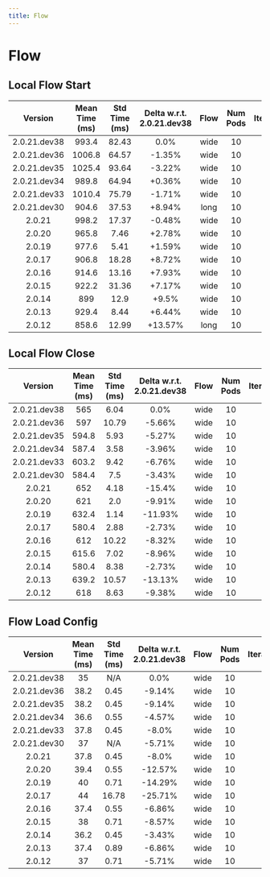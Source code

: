 ```yaml
---
title: Flow
---
```

# Flow

## Local Flow Start

| Version | Mean Time (ms) | Std Time (ms) | Delta w.r.t. 2.0.21.dev38 | Flow | Num Pods | Iterations |
| :---: | :---: | :---: | :---: | :---: | :---: | :---: |
| 2.0.21.dev38 | 993.4 | 82.43 | 0.0% | wide | 10 | 5 |
| 2.0.21.dev36 | 1006.8 | 64.57 | -1.35% | wide | 10 | 5 |
| 2.0.21.dev35 | 1025.4 | 93.64 | -3.22% | wide | 10 | 5 |
| 2.0.21.dev34 | 989.8 | 64.94 | +0.36% | wide | 10 | 5 |
| 2.0.21.dev33 | 1010.4 | 75.79 | -1.71% | wide | 10 | 5 |
| 2.0.21.dev30 | 904.6 | 37.53 | +8.94% | long | 10 | 5 |
| 2.0.21 | 998.2 | 17.37 | -0.48% | wide | 10 | 5 |
| 2.0.20 | 965.8 | 7.46 | +2.78% | wide | 10 | 5 |
| 2.0.19 | 977.6 | 5.41 | +1.59% | wide | 10 | 5 |
| 2.0.17 | 906.8 | 18.28 | +8.72% | wide | 10 | 5 |
| 2.0.16 | 914.6 | 13.16 | +7.93% | wide | 10 | 5 |
| 2.0.15 | 922.2 | 31.36 | +7.17% | wide | 10 | 5 |
| 2.0.14 | 899 | 12.9 | +9.5% | wide | 10 | 5 |
| 2.0.13 | 929.4 | 8.44 | +6.44% | wide | 10 | 5 |
| 2.0.12 | 858.6 | 12.99 | +13.57% | long | 10 | 5 |
## Local Flow Close

| Version | Mean Time (ms) | Std Time (ms) | Delta w.r.t. 2.0.21.dev38 | Flow | Num Pods | Iterations |
| :---: | :---: | :---: | :---: | :---: | :---: | :---: |
| 2.0.21.dev38 | 565 | 6.04 | 0.0% | wide | 10 | 5 |
| 2.0.21.dev36 | 597 | 10.79 | -5.66% | wide | 10 | 5 |
| 2.0.21.dev35 | 594.8 | 5.93 | -5.27% | wide | 10 | 5 |
| 2.0.21.dev34 | 587.4 | 3.58 | -3.96% | wide | 10 | 5 |
| 2.0.21.dev33 | 603.2 | 9.42 | -6.76% | wide | 10 | 5 |
| 2.0.21.dev30 | 584.4 | 7.5 | -3.43% | wide | 10 | 5 |
| 2.0.21 | 652 | 4.18 | -15.4% | wide | 10 | 5 |
| 2.0.20 | 621 | 2.0 | -9.91% | wide | 10 | 5 |
| 2.0.19 | 632.4 | 1.14 | -11.93% | wide | 10 | 5 |
| 2.0.17 | 580.4 | 2.88 | -2.73% | wide | 10 | 5 |
| 2.0.16 | 612 | 10.22 | -8.32% | wide | 10 | 5 |
| 2.0.15 | 615.6 | 7.02 | -8.96% | wide | 10 | 5 |
| 2.0.14 | 580.4 | 8.38 | -2.73% | wide | 10 | 5 |
| 2.0.13 | 639.2 | 10.57 | -13.13% | wide | 10 | 5 |
| 2.0.12 | 618 | 8.63 | -9.38% | wide | 10 | 5 |
## Flow Load Config

| Version | Mean Time (ms) | Std Time (ms) | Delta w.r.t. 2.0.21.dev38 | Flow | Num Pods | Iterations |
| :---: | :---: | :---: | :---: | :---: | :---: | :---: |
| 2.0.21.dev38 | 35 | N/A | 0.0% | wide | 10 | 5 |
| 2.0.21.dev36 | 38.2 | 0.45 | -9.14% | wide | 10 | 5 |
| 2.0.21.dev35 | 38.2 | 0.45 | -9.14% | wide | 10 | 5 |
| 2.0.21.dev34 | 36.6 | 0.55 | -4.57% | wide | 10 | 5 |
| 2.0.21.dev33 | 37.8 | 0.45 | -8.0% | wide | 10 | 5 |
| 2.0.21.dev30 | 37 | N/A | -5.71% | wide | 10 | 5 |
| 2.0.21 | 37.8 | 0.45 | -8.0% | wide | 10 | 5 |
| 2.0.20 | 39.4 | 0.55 | -12.57% | wide | 10 | 5 |
| 2.0.19 | 40 | 0.71 | -14.29% | wide | 10 | 5 |
| 2.0.17 | 44 | 16.78 | -25.71% | wide | 10 | 5 |
| 2.0.16 | 37.4 | 0.55 | -6.86% | wide | 10 | 5 |
| 2.0.15 | 38 | 0.71 | -8.57% | wide | 10 | 5 |
| 2.0.14 | 36.2 | 0.45 | -3.43% | wide | 10 | 5 |
| 2.0.13 | 37.4 | 0.89 | -6.86% | wide | 10 | 5 |
| 2.0.12 | 37 | 0.71 | -5.71% | wide | 10 | 5 |
